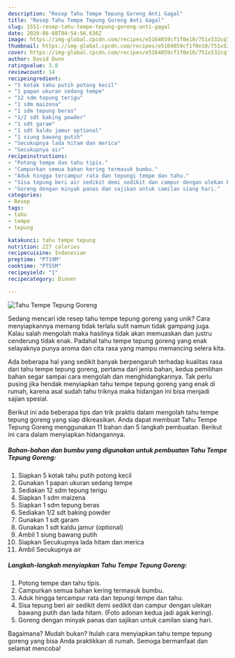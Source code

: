 ```yaml
---
description: "Resep Tahu Tempe Tepung Goreng Anti Gagal"
title: "Resep Tahu Tempe Tepung Goreng Anti Gagal"
slug: 1551-resep-tahu-tempe-tepung-goreng-anti-gagal
date: 2020-06-08T04:54:56.636Z
image: https://img-global.cpcdn.com/recipes/e5164859cf1f0e10/751x532cq70/tahu-tempe-tepung-goreng-foto-resep-utama.jpg
thumbnail: https://img-global.cpcdn.com/recipes/e5164859cf1f0e10/751x532cq70/tahu-tempe-tepung-goreng-foto-resep-utama.jpg
cover: https://img-global.cpcdn.com/recipes/e5164859cf1f0e10/751x532cq70/tahu-tempe-tepung-goreng-foto-resep-utama.jpg
author: David Dunn
ratingvalue: 3.8
reviewcount: 14
recipeingredient:
- "5 kotak tahu putih potong kecil"
- "1 papan ukuran sedang tempe"
- "12 sdm tepung terigu"
- "1 sdm maizena"
- "1 sdm tepung beras"
- "1/2 sdt baking powder"
- "1 sdt garam"
- "1 sdt kaldu jamur optional"
- "1 siung bawang putih"
- "Secukupnya lada hitam dan merica"
- "Secukupnya air"
recipeinstructions:
- "Potong tempe dan tahu tipis."
- "Campurkan semua bahan kering termasuk bumbu."
- "Aduk hingga tercampur rata dan tepungi tempe dan tahu."
- "Sisa tepung beri air sedikit demi sedikit dan campur dengan ulekan bawang putih dan lada hitam. (Foto adonan kedua jadi agak kering)."
- "Goreng dengan minyak panas dan sajikan untuk camilan siang hari."
categories:
- Resep
tags:
- tahu
- tempe
- tepung

katakunci: tahu tempe tepung 
nutrition: 227 calories
recipecuisine: Indonesian
preptime: "PT19M"
cooktime: "PT55M"
recipeyield: "1"
recipecategory: Dinner

---
```



![Tahu Tempe Tepung Goreng](https://img-global.cpcdn.com/recipes/e5164859cf1f0e10/751x532cq70/tahu-tempe-tepung-goreng-foto-resep-utama.jpg)

Sedang mencari ide resep tahu tempe tepung goreng yang unik? Cara menyiapkannya memang tidak terlalu sulit namun tidak gampang juga. Kalau salah mengolah maka hasilnya tidak akan memuaskan dan justru cenderung tidak enak. Padahal tahu tempe tepung goreng yang enak selayaknya punya aroma dan cita rasa yang mampu memancing selera kita.



Ada beberapa hal yang sedikit banyak berpengaruh terhadap kualitas rasa dari tahu tempe tepung goreng, pertama dari jenis bahan, kedua pemilihan bahan segar sampai cara mengolah dan menghidangkannya. Tak perlu pusing jika hendak menyiapkan tahu tempe tepung goreng yang enak di rumah, karena asal sudah tahu triknya maka hidangan ini bisa menjadi sajian spesial.


Berikut ini ada beberapa tips dan trik praktis dalam mengolah tahu tempe tepung goreng yang siap dikreasikan. Anda dapat membuat Tahu Tempe Tepung Goreng menggunakan 11 bahan dan 5 langkah pembuatan. Berikut ini cara dalam menyiapkan hidangannya.

<!--inarticleads1-->

##### Bahan-bahan dan bumbu yang digunakan untuk pembuatan Tahu Tempe Tepung Goreng:

1. Siapkan 5 kotak tahu putih potong kecil
1. Gunakan 1 papan ukuran sedang tempe
1. Sediakan 12 sdm tepung terigu
1. Siapkan 1 sdm maizena
1. Siapkan 1 sdm tepung beras
1. Sediakan 1/2 sdt baking powder
1. Gunakan 1 sdt garam
1. Gunakan 1 sdt kaldu jamur (optional)
1. Ambil 1 siung bawang putih
1. Siapkan Secukupnya lada hitam dan merica
1. Ambil Secukupnya air




<!--inarticleads2-->

##### Langkah-langkah menyiapkan Tahu Tempe Tepung Goreng:

1. Potong tempe dan tahu tipis.
1. Campurkan semua bahan kering termasuk bumbu.
1. Aduk hingga tercampur rata dan tepungi tempe dan tahu.
1. Sisa tepung beri air sedikit demi sedikit dan campur dengan ulekan bawang putih dan lada hitam. (Foto adonan kedua jadi agak kering).
1. Goreng dengan minyak panas dan sajikan untuk camilan siang hari.




Bagaimana? Mudah bukan? Itulah cara menyiapkan tahu tempe tepung goreng yang bisa Anda praktikkan di rumah. Semoga bermanfaat dan selamat mencoba!
